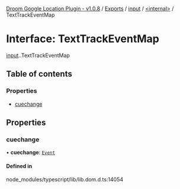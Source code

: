 [Droom Google Location Plugin - v1.0.8](../README.md) / [Exports](../modules.md) / [input](../modules/input.md) / [<internal\>](../modules/input._internal_.md) / TextTrackEventMap

# Interface: TextTrackEventMap

[input](../modules/input.md).[<internal>](../modules/input._internal_.md).TextTrackEventMap

## Table of contents

### Properties

- [cuechange](input._internal_.TextTrackEventMap.md#cuechange)

## Properties

### cuechange

• **cuechange**: [`Event`](../modules/input._internal_.md#event)

#### Defined in

node_modules/typescript/lib/lib.dom.d.ts:14054
